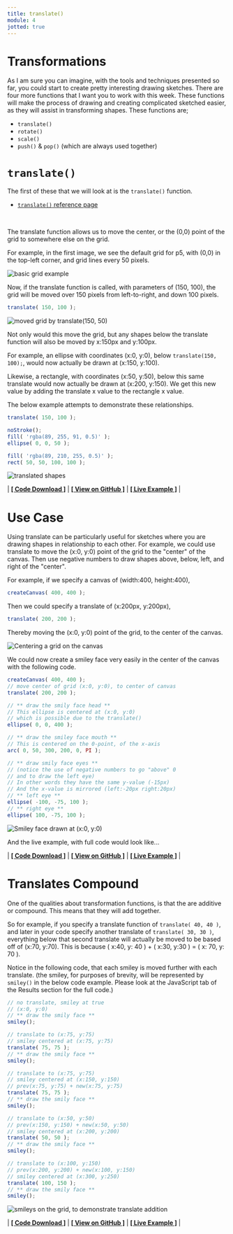 ```yaml
---
title: translate()
module: 4
jotted: true
---
```


# Transformations

As I am sure you can imagine, with the tools and techniques presented so far, you could start to create pretty interesting drawing sketches. There are four more functions that I want you to work with this week. These functions will make the process of drawing and creating complicated sketched easier, as they will assist in transforming shapes. These functions are;

- `translate()`
- `rotate()`
- `scale()`
- `push()` & `pop()` (which are always used together)


# `translate()`

The first of these that we will look at is the `translate()` function.

- [`translate()` reference page](https://p5js.org/reference/#/p5/translate)


<br />

The translate function allows us to move the center, or the (0,0) point of the grid to somewhere else on the grid.

For example, in the first image, we see the default grid for p5, with (0,0) in the top-left corner, and grid lines every 50 pixels.

![basic grid example](../imgs/basic-grid.png "basic grid example, with (0,0) in the top-left corner.")

Now, if the translate function is called, with parameters of (150, 100), the grid will be moved over 150 pixels from left-to-right, and down 100 pixels.

```js
translate( 150, 100 );
```

![moved grid by translate(150, 50)](../imgs/moved-grid.png "moved grid example, with (0,0) in translated to 'translate(150, 100)'.")


Not only would this move the grid, but any shapes below the translate function will also be moved by x:150px and y:100px.

For example, an ellipse with coordinates (x:0, y:0), below `translate(150, 100);`, would now actually be drawn at (x:150, y:100).

Likewise, a rectangle, with coordinates (x:50, y:50), below this same translate would now actually be drawn at (x:200, y:150). We get this new value by adding the translate x value to the rectangle x value.

The below example attempts to demonstrate these relationships.

```js
translate( 150, 100 );

noStroke();
fill( 'rgba(89, 255, 91, 0.5)' );
ellipse( 0, 0, 50 );

fill( 'rgba(89, 210, 255, 0.5)' );
rect( 50, 50, 100, 100 );
```

![translated shapes](../imgs/translated-shapes.png "This image shows the above ellipse and rect objects translated by (x:150, y:100)")

<div class="displayed_jotted_example">
    <div id="jotted-demo-1" class=""></div>
</div>
<script>
    new Jotted(document.querySelector("#jotted-demo-1"), {
    files: [
        {
            type: "js",
            url:"https://raw.githubusercontent.com/Montana-Media-Arts/120_CreativeCoding/master/lecture_code/04/09_translate_01/sketch.js"
        },
        {
            type: "html",
            url:"../../../p5_resources/index.html"
    }],
    // plugins: [ "codemirror", "console" ]
    plugins: [ "codemirror" ]
});
</script>


| [**[ Code Download ]**](https://github.com/Montana-Media-Arts/120_CreativeCoding/raw/master/lecture_code/04/09_translate_01/09_translate_01.zip) | [**[ View on GitHub ]**](https://github.com/Montana-Media-Arts/120_CreativeCoding/raw/master/lecture_code/04/09_translate_01/) | [**[ Live Example ]**](https://montana-media-arts.github.io/120_CreativeCoding/lecture_code/04/09_translate_01/) |



# Use Case

Using translate can be particularly useful for sketches where you are drawing shapes in relationship to each other. For example, we could use translate to move the (x:0, y:0) point of the grid to the "center" of the canvas. Then use negative numbers to draw shapes above, below, left, and right of the "center".

For example, if we specify a canvas of (width:400, height:400),

```js
createCanvas( 400, 400 );
```

Then we could specify a translate of (x:200px, y:200px),

```js
translate( 200, 200 );
```

Thereby moving the (x:0, y:0) point of the grid, to the center of the canvas.

![Centering a grid on the canvas](../imgs/center-grid.png "Centering a grid on the canvas.")


We could now create a smiley face very easily in the center of the canvas with the following code.

```js
createCanvas( 400, 400 );
// move center of grid (x:0, y:0), to center of canvas
translate( 200, 200 );

// ** draw the smily face head **
// This ellipse is centered at (x:0, y:0)
// which is possible due to the translate()
ellipse( 0, 0, 400 );

// ** draw the smiley face mouth **
// This is centered on the 0-point, of the x-axis
arc( 0, 50, 300, 200, 0, PI );

// ** draw smily face eyes **
// (notice the use of negative numbers to go "above" 0
// and to draw the left eye)
// In other words they have the same y-value (-15px)
// And the x-value is mirrored (left:-20px right:20px)
// ** left eye **
ellipse( -100, -75, 100 );
// ** right eye **
ellipse( 100, -75, 100 );
```

![Smiley face drawn at (x:0, y:0)](../imgs/centered-smiley.png "Smiley face drawn in the center of the canvas via translate()")

And the live example, with full code would look like...

<div class="displayed_jotted_example">
    <div id="jotted-demo-2" class=""></div>
</div>
<script>
    new Jotted(document.querySelector("#jotted-demo-2"), {
    files: [
        {
            type: "js",
            url:"https://raw.githubusercontent.com/Montana-Media-Arts/120_CreativeCoding/master/lecture_code/04/10_translateSmiley_01/sketch.js"
        },
        {
            type: "html",
            url:"../../../p5_resources/index.html"
    }],
    // plugins: [ "codemirror", "console" ]
    plugins: [ "codemirror" ]
});
</script>

| [**[ Code Download ]**](https://github.com/Montana-Media-Arts/120_CreativeCoding/raw/master/lecture_code/04/10_translateSmiley_01/10_translateSmiley_01.zip) | [**[ View on GitHub ]**](https://github.com/Montana-Media-Arts/120_CreativeCoding/raw/master/lecture_code/04/10_translateSmiley_01/) | [**[ Live Example ]**](https://montana-media-arts.github.io/120_CreativeCoding/lecture_code/04/10_translateSmiley_01/) |


# Translates Compound

One of the qualities about transformation functions, is that the are additive or compound. This means that they will add together.

So for example, if you specify a translate function of `translate( 40, 40 )`, and later in your code specify another translate of `translate( 30, 30 )`, everything below that second translate will actually be moved to be based off of (x:70, y:70). This is because ( x:40, y: 40 ) + ( x:30, y:30 ) = ( x: 70, y: 70 ).

Notice in the following code, that each smiley is moved further with each translate. (the smiley, for purposes of brevity, will be represented by `smiley()` in the below code example. Please look at the JavaScript tab of the Results section for the full code.)

```js
// no translate, smiley at true
// (x:0, y:0)
// ** draw the smily face **
smiley();

// translate to (x:75, y:75)
// smiley centered at (x:75, y:75)
translate( 75, 75 );
// ** draw the smily face **
smiley();

// translate to (x:75, y:75)
// smiley centered at (x:150, y:150)
// prev(x:75, y:75) + new(x:75, y:75)
translate( 75, 75 );
// ** draw the smily face **
smiley();

// translate to (x:50, y:50)
// prev(x:150, y:150) + new(x:50, y:50)
// smiley centered at (x:200, y:200)
translate( 50, 50 );
// ** draw the smily face **
smiley();

// translate to (x:100, y:150)
// prev(x:200, y:200) + new(x:100, y:150)
// smiley centered at (x:300, y:250)
translate( 100, 150 );
// ** draw the smily face **
smiley();
```

![smileys on the grid, to demonstrate translate addition](../imgs/smiley-grid.png "Smileys on the grid, to demonstrate translate addition.")

<div class="displayed_jotted_example">
    <div id="jotted-demo-3" class=""></div>
</div>
<script>
    new Jotted(document.querySelector("#jotted-demo-3"), {
    files: [
        {
            type: "js",
            url:"https://raw.githubusercontent.com/Montana-Media-Arts/120_CreativeCoding/master/lecture_code/04/10_translateSmiley_02/sketch.js"
        },
        {
            type: "html",
            url:"../../../p5_resources/index.html"
    }],
    // plugins: [ "codemirror", "console" ]
    plugins: [ "codemirror" ]
});
</script>

| [**[ Code Download ]**](https://github.com/Montana-Media-Arts/120_CreativeCoding/raw/master/lecture_code/04/10_translateSmiley_02/10_translateSmiley_02.zip) | [**[ View on GitHub ]**](https://github.com/Montana-Media-Arts/120_CreativeCoding/raw/master/lecture_code/04/10_translateSmiley_02/) | [**[ Live Example ]**](https://montana-media-arts.github.io/120_CreativeCoding/lecture_code/04/10_translateSmiley_02/) |

